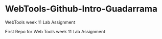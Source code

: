 # WebTools-Github-Intro-Guadarrama
WebTools week 11 Lab Assignment

First Repo for Web Tools week 11 Lab Assignment
